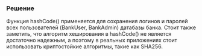 ### Решение

Функция hashCode() применяется для сохранения логинов и паролей всех пользователей 
(BankUser, BankAdmin) датабазы банка. Стоит также заметить, что алгоритм хеширования в hashCode() 
не является достаточно надежным, а поэтому в реальных приложениях стоит использовать криптостойкие алгоритмы, 
такие как SHA256.